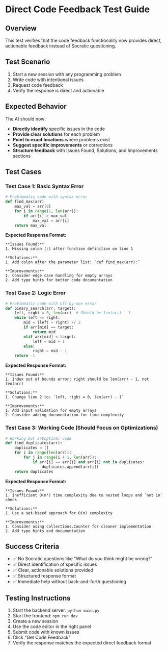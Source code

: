 # Direct Code Feedback Test Guide

## Overview

This test verifies that the code feedback functionality now provides direct, actionable feedback instead of Socratic questioning.

## Test Scenario

1. Start a new session with any programming problem
2. Write code with intentional issues
3. Request code feedback
4. Verify the response is direct and actionable

## Expected Behavior

The AI should now:

- **Directly identify** specific issues in the code
- **Provide clear solutions** for each problem
- **Point to exact locations** where problems exist
- **Suggest specific improvements** or corrections
- **Structure feedback** with Issues Found, Solutions, and Improvements sections

## Test Cases

### Test Case 1: Basic Syntax Error

```python
# Problematic code with syntax error
def find_max(arr)
    max_val = arr[0]
    for i in range(1, len(arr)):
        if arr[i] > max_val:
            max_val = arr[i]
    return max_val
```

**Expected Response Format:**

```
**Issues Found:**
1. Missing colon (:) after function definition on line 1

**Solutions:**
1. Add colon after the parameter list: `def find_max(arr):`

**Improvements:**
1. Consider edge case handling for empty arrays
2. Add type hints for better code documentation
```

### Test Case 2: Logic Error

```python
# Problematic code with off-by-one error
def binary_search(arr, target):
    left, right = 0, len(arr)  # Should be len(arr) - 1
    while left <= right:
        mid = (left + right) // 2
        if arr[mid] == target:
            return mid
        elif arr[mid] < target:
            left = mid + 1
        else:
            right = mid - 1
    return -1
```

**Expected Response Format:**

```
**Issues Found:**
1. Index out of bounds error: right should be len(arr) - 1, not len(arr)

**Solutions:**
1. Change line 2 to: `left, right = 0, len(arr) - 1`

**Improvements:**
1. Add input validation for empty arrays
2. Consider adding documentation for time complexity
```

### Test Case 3: Working Code (Should Focus on Optimizations)

```python
# Working but suboptimal code
def find_duplicates(arr):
    duplicates = []
    for i in range(len(arr)):
        for j in range(i + 1, len(arr)):
            if arr[i] == arr[j] and arr[i] not in duplicates:
                duplicates.append(arr[i])
    return duplicates
```

**Expected Response Format:**

```
**Issues Found:**
1. Inefficient O(n³) time complexity due to nested loops and `not in` check

**Solutions:**
1. Use a set-based approach for O(n) complexity

**Improvements:**
1. Consider using collections.Counter for cleaner implementation
2. Add type hints and documentation
```

## Success Criteria

- ✅ No Socratic questions like "What do you think might be wrong?"
- ✅ Direct identification of specific issues
- ✅ Clear, actionable solutions provided
- ✅ Structured response format
- ✅ Immediate help without back-and-forth questioning

## Testing Instructions

1. Start the backend server: `python main.py`
2. Start the frontend: `npm run dev`
3. Create a new session
4. Use the code editor in the right panel
5. Submit code with known issues
6. Click "Get Code Feedback"
7. Verify the response matches the expected direct feedback format
